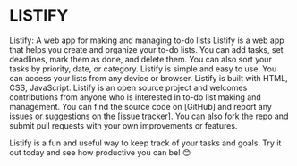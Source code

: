 # LISTIFY
Listify: A web app for making and managing to-do lists
Listify is a web app that helps you create and organize your to-do lists. You can add tasks, set deadlines, mark them as done, and delete them. You can also sort your tasks by priority, date, or category. Listify is simple and easy to use. You can access your lists from any device or browser.
Listify is built with HTML, CSS, JavaScript.
Listify is an open source project and welcomes contributions from anyone who is interested in to-do list making and management. You can find the source code on [GitHub] and report any issues or suggestions on the [issue tracker]. You can also fork the repo and submit pull requests with your own improvements or features.

Listify is a fun and useful way to keep track of your tasks and goals. Try it out today and see how productive you can be! 😊
